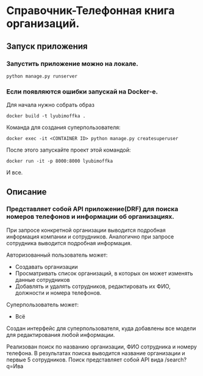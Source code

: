 # Справочник-Телефонная книга организаций.
## Запуск приложения
### Запустить приложение можно на локале.
```
python manage.py runserver
```

### Если появляются ошибки запускай на Docker-е.
Для начала нужно собрать образ
```
docker build -t lyubimoffka .
```
Команда для создания суперпользователя:
```
docker exec -it <CONTAINER ID> python manage.py createsuperuser 
```
После этого запускайте проект этой командой:
```
docker run -it -p 8000:8000 lyubimoffka
```
И все.
## Описание
### Представляет собой API приложение(DRF) для поиска номеров телефонов и информации об организациях.
При запросе конкретной организации выводится подробная информация компании и сотрудников. Аналогично при запросе сотрудника выводится подробная информация.


Авторизованный пользователь может:
- Создавать организации
- Просматривать список организаций, в которых он может изменять данные сотрудников
- Добавлять и удалять сотрудников, редактировать их ФИО, должности и номера телефонов.

Суперпользователь может:
- Всё

Создан интерфейс для суперпользователя, куда добавлены все модели для редактирования любой информации.

Реализован поиск по названию организации, ФИО сотрудника и номеру телефона. В результатах поиска выводится название организации и первые 5 сотрудников.
Поиск представляет собой API вида /search?q=Ива
